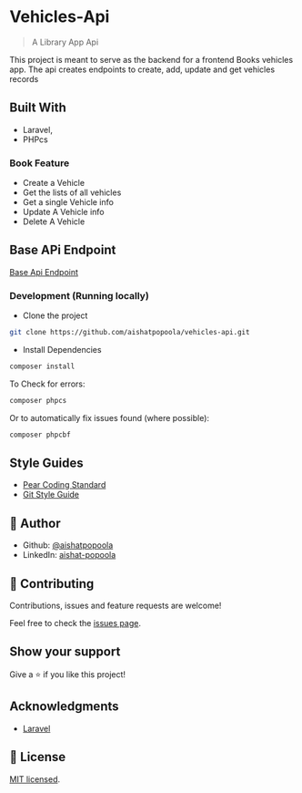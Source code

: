 # Vehicles-Api

> A Library App Api

This project is meant to serve as the backend for a frontend Books vehicles app. The api creates endpoints to create, add, update and get vehicles records

## Built With

- Laravel,
- PHPcs

### Book Feature
- Create a Vehicle
- Get the lists of all vehicles
- Get a single Vehicle info
- Update A Vehicle info
- Delete A Vehicle

## Base APi Endpoint

[Base Api Endpoint](https://morning-mountain-88083.herokuapp.com/)

### Development (Running locally)

- Clone the project

```bash
git clone https://github.com/aishatpopoola/vehicles-api.git
```

- Install Dependencies

```bash
composer install
```

To Check for errors:

```bash
composer phpcs
```

Or to automatically fix issues found (where possible):

```bash
composer phpcbf
```

## Style Guides

- [Pear Coding Standard](https://pear.php.net/manual/en/standards.php)
- [Git Style Guide](https://udacity.github.io/git-styleguide/)

## 👤 Author

- Github: [@aishatpopoola](https://github.com/aishatpopoola/)
- LinkedIn: [aishat-popoola](www.linkedin.com/in/aishat-popoola)

## 🤝 Contributing

Contributions, issues and feature requests are welcome!

Feel free to check the [issues page](../../issues).

## Show your support

Give a ⭐️ if you like this project!

## Acknowledgments

- [Laravel](https://laravel.com/)

## 📝 License

[MIT licensed](./LICENSE).
